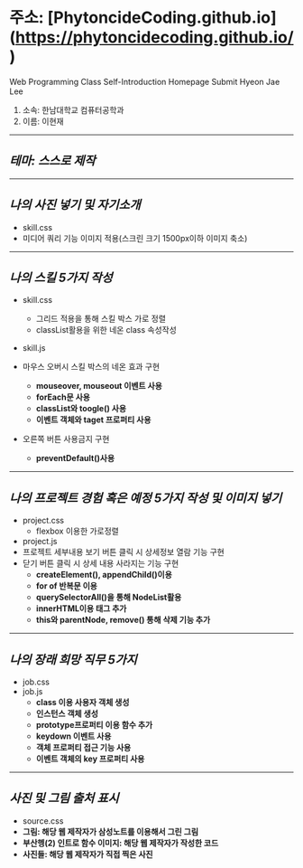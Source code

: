 # 주소: [PhytoncideCoding.github.io] (https://phytoncidecoding.github.io/)
Web Programming Class Self-Introduction Homepage Submit Hyeon Jae Lee
1. 소속: 한남대학교 컴퓨터공학과
2. 이름: 이현재
---
## _테마: 스스로 제작_
---
## _나의 사진 넣기 및 자기소개_
+ skill.css
+ 미디어 쿼리 기능 이미지 적용(스크린 크기 1500px이하 이미지 축소)
---
## _나의 스킬 5가지 작성_
+ skill.css
  + 그리드 적용을 통해 스킬 박스 가로 정렬
  + classList활용을 위한 네온 class 속성작성

+ skill.js
+ 마우스 오버시 스킬 박스의 네온 효과 구현
  + __mouseover, mouseout 이벤트 사용__
  + __forEach문 사용__
  + __classList와 toogle() 사용__
  + __이벤트 객체와 taget 프로퍼티 사용__
    
+ 오른쪽 버튼 사용금지 구현
  +  __preventDefault()사용__
---
## _나의 프로젝트 경험 혹은 예정 5가지 작성 및 이미지 넣기_
+ project.css
  + flexbox 이용한 가로정렬
+ project.js
+ 프로젝트 세부내용 보기 버튼 클릭 시 상세정보 열람 기능 구현
+ 닫기 버튼 클릭 시 상세 내용 사라지는 기능 구현
  + __createElement(), appendChild()이용__
  + __for of 반복문 이용__
  + __querySelectorAll()을 통해 NodeList활용__
  + __innerHTML이용 태그 추가__
  + __this와 parentNode, remove() 통해 삭제 기능 추가__
---
## _나의 장래 희망 직무 5가지_
+ job.css
+ job.js
  + __class 이용 사용자 객체 생성__
  + __인스턴스 객체 생성__
  + __prototype프로퍼티 이용 함수 추가__
  + __keydown 이벤트 사용__
  + __객체 프로퍼티 접근 기능 사용__
  + __이벤트 객체의 key 프로퍼티 사용__
---
## _사진 및 그림 출처 표시_
+ source.css
+ __그림: 해당 웹 제작자가 삼성노트를 이용해서 그린 그림__
+ __부산헹(2) 인트로 함수 이미지: 해당 웹 제작자가 작성한 코드__
+ __사진들: 해당 웹 제작자가 직접 찍은 사진__




